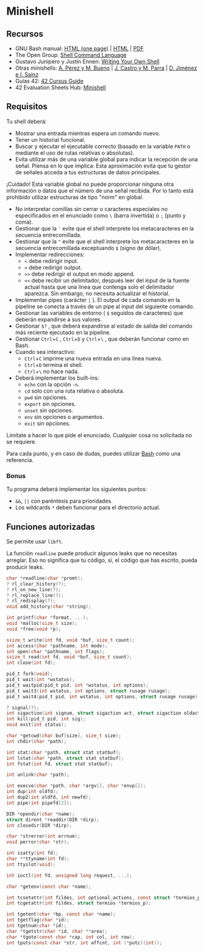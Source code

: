 # Minishell

## Recursos
- GNU Bash manual: [HTML (one page)](https://www.gnu.org/software/bash/manual/bash.html) | [HTML](https://www.gnu.org/software/bash/manual/html_node/index.html) | [PDF](https://www.gnu.org/software/bash/manual/bash.pdf)
- The Open Group: [Shell Command Language](https://pubs.opengroup.org/onlinepubs/9699919799/utilities/V3_chap02.html)
- Gustavo Junipero y Justin Ennen: [Writing Your Own Shell](https://www.cs.purdue.edu/homes/grr/SystemsProgrammingBook/)
- Otras minishells: [A. Pérez y M. Bueno](https://github.com/madebypixel02/minishell) | [J. Castro y M. Parra](https://github.com/lvzrr/minishell) | [D. Jiménez e I. Sainz](https://github.com/BishopVK/minishell)
- Guías 42: [42 Cursus Guide](https://42-cursus.gitbook.io/guide/3-rank-03/minishell)
- 42 Evaluation Sheets Hub: [Minishell](https://42sheets.eina.cc/Cursus/Minishell/)

## Requisitos

Tu shell deberá:
- Mostrar una entrada mientras espera un comando nuevo.
- Tener un historial funcional.
- Buscar y ejecutar el ejecutable correcto (basado en la variable `PATH` o mediante el uso de rutas relativas
o absolutas).
- Evita utilizar más de una variable global para indicar la recepción de una señal. Piensa en lo que implica:
Esta aproximación evita que tu gestor de señales acceda a tus estructuras de datos principales.

¡Cuidado! Esta variable global no puede proporcionar ninguna otra información o datos que el número de una señal recibida. Por lo tanto está prohibido utilizar estructuras de tipo "norm" en global.

- No interpretar comillas sin cerrar o caracteres especiales no especificados en el enunciado como `\`
(barra invertida) o `;` (punto y coma).
- Gestionar que la `'` evite que el shell interprete los metacaracteres en la secuencia entrecomillada.
- Gestionar que la `"` evite que el shell interprete los metacaracteres en la secuencia entrecomillada
exceptuando `$` (signo de dólar).
- Implementar redirecciones:
  - `<` debe redirigir input.
  - `>` debe redirigir output.
  - `>>` debe redirigir el output en modo append.
  - `<<` debe recibir un delimitador, después leer del input de la fuente actual hasta que una línea que
contenga solo el delimitador aparezca. Sin embargo, no necesita actualizar el historial.
- Implementar pipes (carácter `|` ). El output de cada comando en la pipeline se conecta a través de un pipe
al input del siguiente comando.
- Gestionar las variables de entorno ( `$` seguidos de caracteres) que deberán expandirse a sus valores.
- Gestionar `$?` , que deberá expandirse al estado de salida del comando más reciente ejecutado en la
pipeline.
- Gestionar `Ctrl`+`C` , `Ctrl`+`D` y `Ctrl`+`\` , que deberán funcionar como en Bash.
- Cuando sea interactivo:
  - `Ctrl`+`C` imprime una nueva entrada en una línea nueva.
  - `Ctrl`+`D` termina el shell.
  - `Ctrl`+`\` no hace nada.
- Deberá implementar los built-ins:
  - `echo` con la opción `-n`.
  - `cd` solo con una ruta relativa o absoluta.
  - `pwd` sin opciones.
  - `export` sin opciones.
  - `unset` sin opciones.
  - `env` sin opciones o argumentos.
  - `exit` sin opciones.

Limítate a hacer lo que pide el enunciado. Cualquier cosa no solicitada no se requiere.

Para cada punto, y en caso de dudas, puedes utilizar [Bash](https://www.gnu.org/savannah-checkouts/gnu/bash/manual/) como una referencia.

### Bonus

Tu programa deberá implementar los siguientes puntos:

- `&&`, `||` con paréntesis para prioridades.
- Los wildcards `*` deben funcionar para el directorio actual.

## Funciones autorizadas

Se permite usar `libft`.

La función `readline` puede producir algunos leaks que no necesitas arreglar. Eso no signiﬁca que tu código, sí, el código que has escrito, pueda producir leaks.

```c
char *readline(char *promt);
? rl_clear_history(?);
? rl_on_new_line(?);
? rl_replace_line(?);
? rl_redisplay(?);
void add_history(char *string);

int printf(char *format, ...);
void *malloc(size_t size);
void *free(void *p);

ssize_t write(int fd, void *buf, size_t count);
int access(char *pathname, int mode);
int open(char *pathname, int flags);
ssize_t read(int fd, void *buf, size_t count);
int close(int fd);

pid_t fork(void);
pid_t wait(int *wstatus);
pid_t waitpid(pid_t pid, int *wstatus, int options);
pid_t wait3(int wstatus, int options, struct rusage rusage);
pid_t wait4(pid_t pid, int wstatus, int options, struct rusage rusage);

? signal(?);
int sigaction(int signum, struct sigaction act, struct sigaction oldact);
int kill(pid_t pid, int sig);
void exit(int status);

char *getcwd(char buf[size], size_t size);
int chdir(char *path);

int stat(char *path, struct stat statbuf);
int lstat(char *path, struct stat statbuf);
int fstat(int fd, struct stat statbuf);

int unlink(char *path);

int execve(char *path, char *argv[], char *envp[]);
int dup(int oldfd);
int dup2(int oldfd, int newfd);
int pipe(int pipefd[2]);

DIR *opendir(char *name);
struct dirent *readdir(DIR *dirp);
int closedir(DIR *dirp);

char *strerror(int errnum);
void perror(char *str);

int isatty(int fd);
char **ttyname(int fd);
int ttyslot(void);

int ioctl(int fd, unsigned long request, ...);

char *getenv(const char *name);

int tcsetattr(int fildes, int optional_actions, const struct *termios_p);
int tcgetattr(int fildes, struct termios *termios_p);

int tgetent(char *bp, const char *name);
int tgetflag(char *id);
int tgetnum(char *id);
char *tgetstr(char *id, char **area);
char *tgoto(const char *cap, int col, int row);
int tputs(const char *str, int affcnt, int (*putc)(int));
```
